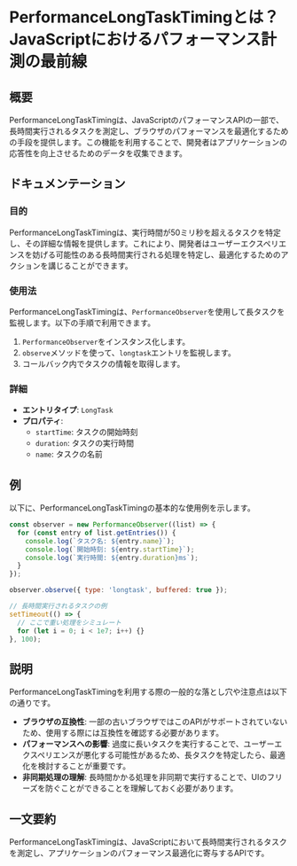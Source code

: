 <!--
Meta Description: # PerformanceLongTaskTimingとは？JavaScriptにおけるパフォーマンス計測の最前線 ## 概要 PerformanceLongTaskTimingは、JavaScriptのパフォーマンスAPIの一部で、長時間実行されるタスクを測定し、ブラウザのパフォーマンスを最適化す...
Meta Keywords: performancelongtasktimingは, entry, performanceobserver, longtask, console
-->

# PerformanceLongTaskTimingとは？JavaScriptにおけるパフォーマンス計測の最前線

## 概要
PerformanceLongTaskTimingは、JavaScriptのパフォーマンスAPIの一部で、長時間実行されるタスクを測定し、ブラウザのパフォーマンスを最適化するための手段を提供します。この機能を利用することで、開発者はアプリケーションの応答性を向上させるためのデータを収集できます。

## ドキュメンテーション
### 目的
PerformanceLongTaskTimingは、実行時間が50ミリ秒を超えるタスクを特定し、その詳細な情報を提供します。これにより、開発者はユーザーエクスペリエンスを妨げる可能性のある長時間実行される処理を特定し、最適化するためのアクションを講じることができます。

### 使用法
PerformanceLongTaskTimingは、`PerformanceObserver`を使用して長タスクを監視します。以下の手順で利用できます。

1. `PerformanceObserver`をインスタンス化します。
2. `observe`メソッドを使って、`longtask`エントリを監視します。
3. コールバック内でタスクの情報を取得します。

### 詳細
- **エントリタイプ**: `LongTask`
- **プロパティ**:
  - `startTime`: タスクの開始時刻
  - `duration`: タスクの実行時間
  - `name`: タスクの名前

## 例
以下に、PerformanceLongTaskTimingの基本的な使用例を示します。

```javascript
const observer = new PerformanceObserver((list) => {
  for (const entry of list.getEntries()) {
    console.log(`タスク名: ${entry.name}`);
    console.log(`開始時刻: ${entry.startTime}`);
    console.log(`実行時間: ${entry.duration}ms`);
  }
});

observer.observe({ type: 'longtask', buffered: true });

// 長時間実行されるタスクの例
setTimeout(() => {
  // ここで重い処理をシミュレート
  for (let i = 0; i < 1e7; i++) {}
}, 100);
```

## 説明
PerformanceLongTaskTimingを利用する際の一般的な落とし穴や注意点は以下の通りです。

- **ブラウザの互換性**: 一部の古いブラウザではこのAPIがサポートされていないため、使用する際には互換性を確認する必要があります。
- **パフォーマンスへの影響**: 過度に長いタスクを実行することで、ユーザーエクスペリエンスが悪化する可能性があるため、長タスクを特定したら、最適化を検討することが重要です。
- **非同期処理の理解**: 長時間かかる処理を非同期で実行することで、UIのフリーズを防ぐことができることを理解しておく必要があります。

## 一文要約
PerformanceLongTaskTimingは、JavaScriptにおいて長時間実行されるタスクを測定し、アプリケーションのパフォーマンス最適化に寄与するAPIです。
